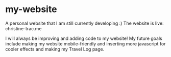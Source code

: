 # my-website
A personal website that I am still currently developing :) The website is live: christine-trac.me

I will always be improving and adding code to my website! My future goals include making my website mobile-friendly and inserting more javascript for cooler effects and making my Travel Log page.

